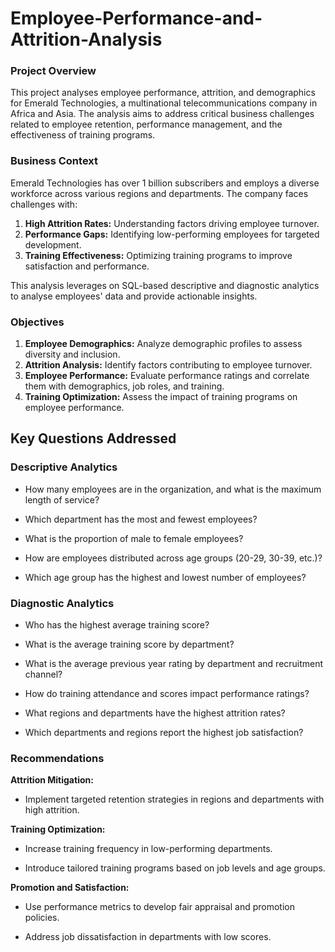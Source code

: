 # Employee-Performance-and-Attrition-Analysis
### Project Overview
This project analyses employee performance, attrition, and demographics for Emerald Technologies, a multinational telecommunications company in Africa and Asia. The analysis aims to address critical business challenges related to employee retention, performance management, and the effectiveness of training programs.

### Business Context

Emerald Technologies has over 1 billion subscribers and employs a diverse workforce across various regions and departments. The company faces challenges with:

1. **High Attrition Rates:** Understanding factors driving employee turnover.
2. **Performance Gaps:** Identifying low-performing employees for targeted development.
3. **Training Effectiveness:** Optimizing training programs to improve satisfaction and performance.

This analysis leverages on SQL-based descriptive and diagnostic analytics to analyse employees' data and provide actionable insights.

### Objectives

1. **Employee Demographics:** Analyze demographic profiles to assess diversity and inclusion.
2. **Attrition Analysis:** Identify factors contributing to employee turnover.
3. **Employee Performance:** Evaluate performance ratings and correlate them with demographics, job roles, and training.
4. **Training Optimization:** Assess the impact of training programs on employee performance.

## Key Questions Addressed

### Descriptive Analytics

* How many employees are in the organization, and what is the maximum length of service?

* Which department has the most and fewest employees?

* What is the proportion of male to female employees?

* How are employees distributed across age groups (20-29, 30-39, etc.)?

* Which age group has the highest and lowest number of employees?

### Diagnostic Analytics

* Who has the highest average training score?

* What is the average training score by department?

* What is the average previous year rating by department and recruitment channel?

* How do training attendance and scores impact performance ratings?

* What regions and departments have the highest attrition rates?

* Which departments and regions report the highest job satisfaction?


### Recommendations

**Attrition Mitigation:**

* Implement targeted retention strategies in regions and departments with high attrition.

**Training Optimization:**

* Increase training frequency in low-performing departments.

* Introduce tailored training programs based on job levels and age groups.

**Promotion and Satisfaction:**

* Use performance metrics to develop fair appraisal and promotion policies.

* Address job dissatisfaction in departments with low scores.

